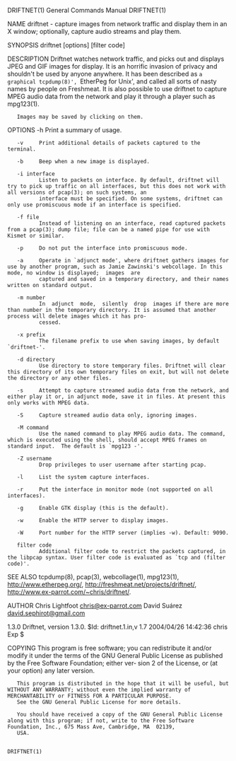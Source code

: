DRIFTNET(1)                                                                       General Commands Manual                                                                      DRIFTNET(1)

NAME
       driftnet - capture images from network traffic and display them in an X window; optionally, capture audio streams and play them.

SYNOPSIS
       driftnet [options] [filter code]

DESCRIPTION
       Driftnet  watches  network  traffic, and picks out and displays JPEG and GIF images for display. It is an horrific invasion of privacy and shouldn't be used by anyone anywhere. It
       has been described as `a graphical tcpdump(8)', `EtherPeg for Unix', and called all sorts of nasty names by people on Freshmeat. It is also possible to  use  driftnet  to  capture
       MPEG audio data from the network and play it through a player such as mpg123(1).

       Images may be saved by clicking on them.

OPTIONS
       -h     Print a summary of usage.

       -v     Print additional details of packets captured to the terminal.

       -b     Beep when a new image is displayed.

       -i interface
              Listen to packets on interface. By default, driftnet will try to pick up traffic on all interfaces, but this does not work with all versions of pcap(3); on such systems, an
              interface must be specified. On some systems, driftnet can only use promiscuous mode if an interface is specified.

       -f file
              Instead of listening on an interface, read captured packets from a pcap(3); dump file; file can be a named pipe for use with Kismet or similar.

       -p     Do not put the interface into promiscuous mode.

       -a     Operate in `adjunct mode', where driftnet gathers images for use by another program, such as Jamie Zawinski's webcollage. In this mode, no window is displayed;  images  are
              captured and saved in a temporary directory, and their names written on standard output.

       -m number
              In  adjunct  mode,  silently  drop  images if there are more than number in the temporary directory. It is assumed that another process will delete images which it has pro‐
              cessed.

       -x prefix
              The filename prefix to use when saving images, by default `driftnet-'.

       -d directory
              Use directory to store temporary files. Driftnet will clear this directory of its own temporary files on exit, but will not delete the directory or any other files.

       -s     Attempt to capture streamed audio data from the network, and either play it or, in adjunct mode, save it in files. At present this only works with MPEG data.

       -S     Capture streamed audio data only, ignoring images.

       -M command
              Use the named command to play MPEG audio data. The command, which is executed using the shell, should accept MPEG frames on standard input.  The default is `mpg123 -'.

       -Z username
              Drop privileges to user username after starting pcap.

       -l     List the system capture interfaces.

       -r     Put the interface in monitor mode (not supported on all interfaces).

       -g     Enable GTK display (this is the default).

       -w     Enable the HTTP server to display images.

       -W     Port number for the HTTP server (implies -w). Default: 9090.

       filter code
              Additional filter code to restrict the packets captured, in the libpcap syntax. User filter code is evaluated as `tcp and (filter code)'.

SEE ALSO
       tcpdump(8), pcap(3), webcollage(1), mpg123(1),
       http://www.etherpeg.org/,
       http://freshmeat.net/projects/driftnet/,
       http://www.ex-parrot.com/~chris/driftnet/.

AUTHOR
       Chris Lightfoot <chris@ex-parrot.com>
       David Suárez <david.sephirot@gmail.com>

1.3.0
       Driftnet, version 1.3.0.
       $Id: driftnet.1.in,v 1.7 2004/04/26 14:42:36 chris Exp $

COPYING
       This program is free software; you can redistribute it and/or modify it under the terms of the GNU General Public License as published by the Free Software Foundation; either ver‐
       sion 2 of the License, or (at your option) any later version.

       This program is distributed in the hope that it will be useful, but WITHOUT ANY WARRANTY; without even the implied warranty of MERCHANTABILITY or FITNESS FOR A PARTICULAR PURPOSE.
       See the GNU General Public License for more details.

       You should have received a copy of the GNU General Public License along with this program; if not, write to the Free Software Foundation, Inc., 675 Mass Ave, Cambridge, MA  02139,
       USA.

                                                                                                                                                                               DRIFTNET(1)
